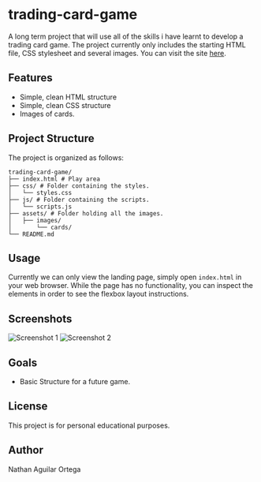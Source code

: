 # trading-card-game

A long term project that will use all of the skills i have learnt to develop a trading card game. The project currently only includes the starting HTML file, CSS stylesheet and several images. You can visit the site [here](https://na-ag.github.io/time-travel-landing/).

## Features

- Simple, clean HTML structure
- Simple, clean CSS structure
- Images of cards.

## Project Structure

The project is organized as follows:

```
trading-card-game/
├── index.html # Play area
├── css/ # Folder containing the styles.
│   └── styles.css
├── js/ # Folder containing the scripts.
│   └── scripts.js
├── assets/ # Folder holding all the images.
│   ├── images/
│       └── cards/
└── README.md
```

## Usage

Currently we can only view the landing page, simply open `index.html` in your web browser. While the page has no functionality, you can inspect the elements in order to see the flexbox layout instructions.

## Screenshots

![Screenshot 1](./images/screenshots/Screenshot1.png)
![Screenshot 2](./images/screenshots/Screenshot2.png)

## Goals

- Basic Structure for a future game.

## License

This project is for personal educational purposes.

## Author

Nathan Aguilar Ortega
